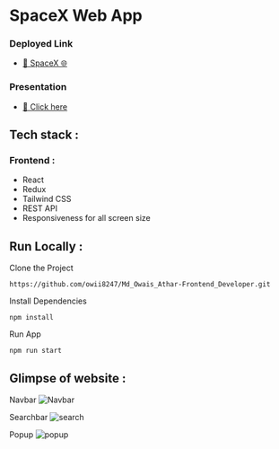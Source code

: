 # SpaceX Web App

<h3>Deployed Link</h3>
<ul>
<li>
<a  href="https://spacex-three-rho.vercel.app/">🔗 SpaceX 🌐</a>
</li>
</ul>

<h3>Presentation</h3>
<ul>
<li>
<a  href="https://drive.google.com/file/d/1DvEVOsDN6pIiMU-vGHzVC3Xm3rNQK1vW/view?usp=sharing">🔗 Click here </a>
</li>
</ul>

## Tech stack :
### Frontend :
- React
- Redux
- Tailwind CSS
- REST API
- Responsiveness for all screen size



## Run Locally :
Clone the Project
```
https://github.com/owii8247/Md_Owais_Athar-Frontend_Developer.git
``` 

Install Dependencies
```
npm install
```
Run App
```
npm run start
```


## Glimpse of website :
Navbar
![Navbar](https://user-images.githubusercontent.com/100846987/216773244-99ffa5ac-06c7-42fb-b387-5bc448e2e88e.PNG)

Searchbar
![search](https://user-images.githubusercontent.com/100846987/216773304-c66793b3-305c-401a-8bce-40500e96c86f.PNG)

Popup
![popup](https://user-images.githubusercontent.com/100846987/216773317-ba31e7bc-ccc7-47ac-a024-3a58525a85ed.PNG)






